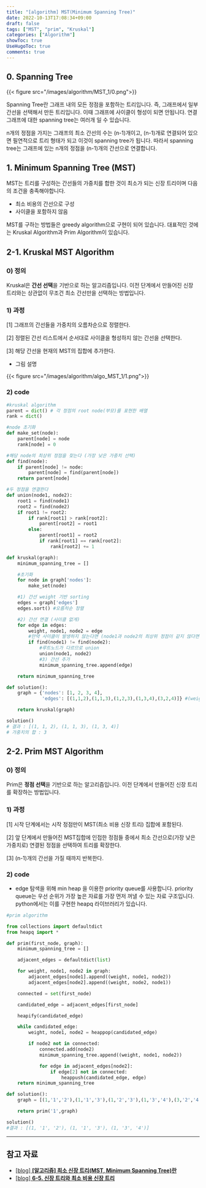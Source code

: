 ```yaml
---
title: "[algorithm] MST(Minimum Spanning Tree)"
date: 2022-10-13T17:08:34+09:00
draft: false
tags: ["MST", "prim", "Kruskal"]
categories: ["Algorithm"]
showToc: true
UseHugoToc: true
comments: true
---
```


## 0. Spanning Tree

{{< figure src="/images/algorithm/MST_1/0.png">}}

Spanning Tree란 그래프 내의 모든 정점을 포함하는 트리입니다. 즉, 그래프에서 일부 간선을 선택해서 만든 트리입니다. 이때 그래프에 사이클이 형성이 되면 안됩니다. 연결 그래프에 대한 spanning tree는 여러개 일 수 있습니다.

n개의 정점을 가지는 그래프의 최소 간선의 수는 (n-1)개이고, (n-1)개로 연결되어 있으면 필연적으로 트리 형태가 되고 이것이 spanning tree가 됩니다. 따라서 spanning tree는 그래프에 있는 n개의 정점을 (n-1)개의 간선으로 연결합니다.

## 1. Minimum Spanning Tree (MST)

MST는 트리를 구성하는 간선들의 가중치를 합한 것이 최소가 되는 신장 트리이며 다음의 조건을 충족해야합니다.

- 최소 비용의 간선으로 구성
- 사이클을 포함하지 않음

MST를 구하는 방법들은 greedy algorithm으로 구현이 되어 있습니다. 대표적인 것에는 Kruskal Algorithm과 Prim Algorithm이 있습니다.

## 2-1. Kruskal MST Algorithm

### 0) 정의

Kruskal은 **간선 선택**을 기반으로 하는 알고리즘입니다. 이전 단계에서 만들어진 신장 트리와는 상관없이 무조건 최소 간선만을 선택하는 방법입니다.

### 1) 과정

[1] 그래프의 간선들을 가중치의 오름차순으로 정렬한다.

[2] 정렬된 간선 리스트에서 순서대로 사이클을 형성하지 않는 간선을 선택한다.

[3] 해당 간선을 현재의 MST의 집합에 추가한다.

- 그림 설명

{{< figure src="/images/algorithm/algo_MST_1/1.png">}}

### 2) code

```python
#kruskal algorithm
parent = dict() # 각 정점의 root node(부모)를 표현한 배열
rank = dict()

#node 초기화
def make_set(node):
    parent[node] = node
    rank[node] = 0

#해당 node의 최상위 정점을 찾는다 (가장 낮은 가중치 선택)
def find(node):
    if parent[node] != node:
        parent[node] = find(parent[node])
    return parent[node]

#두 정점을 연결한다
def union(node1, node2):
    root1 = find(node1)
    root2 = find(node2)
    if root1 != root2:
        if rank[root1] > rank[root2]:
            parent[root2] = root1
        else:
            parent[root1] = root2
            if rank[root1] == rank[root2]:
                rank[root2] += 1

def kruskal(graph):
    minimum_spanning_tree = []

    #초기화
    for node in graph['nodes']:
        make_set(node)

    #1) 간선 weight 기반 sorting
    edges = graph['edges']
    edges.sort() #오름차순 정렬

    #2) 간선 연결 (사이클 없게)
    for edge in edges:
        weight, node1, node2 = edge
        #만약 사이클이 발생하지 않는다면 (node1과 node2의 최상위 정점이 같지 않다면)
        if find(node1) != find(node2):
            #루트노드가 다르므로 union
            union(node1, node2)
            #3) 간선 추가
            minimum_spanning_tree.append(edge)

    return minimum_spanning_tree

def solution():
    graph = {'nodes': [1, 2, 3, 4],
             'edges': [(1,1,2),(1,1,3),(1,2,3),(1,3,4),(3,2,4)]} #(weight,node1,node2)

    return kruskal(graph)

solution()
# 결과 : [(1, 1, 2), (1, 1, 3), (1, 3, 4)]
# 가중치의 합 : 3
```

## 2-2. Prim MST Algorithm

### 0) 정의

Prim은 **정점 선택**을 기반으로 하는 알고리즘입니다. 이전 단계에서 만들어진 신장 트리를 확장하는 방법입니다.

### 1) 과정

[1] 시작 단계에서는 시작 정점만이 MST(최소 비용 신장 트리) 집합에 포함된다.

[2] 앞 단계에서 만들어진 MST집합에 인접한 정점들 중에서 최소 간선으로(가장 낮은 가중치로) 연결된 정점을 선택하여 트리를 확장한다.

[3] (n-1)개의 간선을 가질 때까지 반복한다.

### 2) code

- edge 탐색을 위해 min heap 을 이용한 priority queue를 사용합니다. priority queue는 우선 순위가 가장 높은 자료를 가장 먼저 꺼낼 수 있는 자료 구조입니다. python에서는 이를 구현한 heapq 라이브러리가 있습니다.

```python
#prim algorithm

from collections import defaultdict
from heapq import *

def prim(first_node, graph):
    minimum_spanning_tree = []

    adjacent_edges = defaultdict(list)

    for weight, node1, node2 in graph:
        adjacent_edges[node1].append((weight, node1, node2))
        adjacent_edges[node2].append((weight, node2, node1))

    connected = set(first_node)

    candidated_edge = adjacent_edges[first_node]

    heapify(candidated_edge)

    while candidated_edge:
        weight, node1, node2 = heappop(candidated_edge)

        if node2 not in connected:
            connected.add(node2)
            minimum_spanning_tree.append((weight, node1, node2))

            for edge in adjacent_edges[node2]:
                if edge[2] not in connected:
                    heappush(candidated_edge, edge)
    return minimum_spanning_tree

def solution():
    graph = [(1,'1','2'),(1,'1','3'),(1,'2','3'),(1,'3','4'),(3,'2','4')]

    return prim('1',graph)

solution()
#결과 : [(1, '1', '2'), (1, '1', '3'), (1, '3', '4')]
```

---

## 참고 자료

- [[blog] **[알고리즘] 최소 신장 트리(MST, Minimum Spanning Tree)란**](https://gmlwjd9405.github.io/2018/08/28/algorithm-mst.html)
- [[blog] **6-5. 신장 트리와 최소 비용 신장 트리**](https://kingpodo.tistory.com/49)
